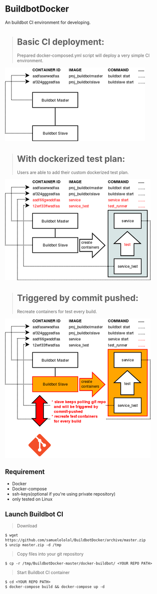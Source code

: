 BuildbotDocker
==============

An buildbot CI environment for developing.

># Basic CI deployment:
>Prepared docker-composed.yml script will deploy a very simple CI environment.

![basic deployment][1]

># With dockerized test plan:
>Users are able to add their custom dockerized test plan.

![CI_with test deployment][2]

># Triggered by commit pushed:
> Recreate containers for test every build.

![triggered deployment][3]

Requirement
-----------

* Docker
* Docker-compose
* ssh-keys(optional if you're using private repository)
* only tested on Linux

Launch Buildbot CI
---

> Download 

    $ wget https://github.com/samuelololol/BuildbotDocker/archive/master.zip
    $ unzip master.zip -d /tmp

> Copy files into your git repository

    $ cp -r /tmp/BuildbotDocker-master/docker-buildbot/ <YOUR REPO PATH>

> Start Buildbot CI container

    $ cd <YOUR REPO PATH>
    $ docker-compose build && docker-compose up -d


[1]: https://raw.githubusercontent.com/samuelololol/BuildbotDocker/master/.diagram/buildbot.png
[2]: https://raw.githubusercontent.com/samuelololol/BuildbotDocker/master/.diagram/buildbot_test.png
[3]: https://raw.githubusercontent.com/samuelololol/BuildbotDocker/master/.diagram/buildbot_trigger.png
